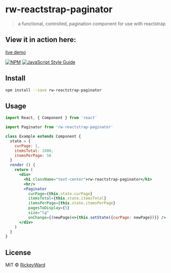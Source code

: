 # rw-reactstrap-paginator

> a functional, controlled, pagination component for use with reactstrap

## View it in action here:
[live demo](https://RickeyWard.github.io/rw-reactstrap-paginator)

[![NPM](https://img.shields.io/npm/v/rw-reactstrap-paginator.svg)](https://www.npmjs.com/package/rw-reactstrap-paginator) [![JavaScript Style Guide](https://img.shields.io/badge/code_style-standard-brightgreen.svg)](https://standardjs.com)

## Install

```bash
npm install --save rw-reactstrap-paginator
```

## Usage

```jsx
import React, { Component } from 'react'

import Paginator from 'rw-reactstrap-paginator'

class Example extends Component {
  state = {
    curPage: 1,
    itemsTotal: 1000,
    itemsPerPage: 50
  }
  render () {
    return (
      <div>
        <h1 className="text-center">rw-reactstrap-paginator</h1>
        <hr/>
        <Paginator
          curPage={this.state.curPage}
          itemsTotal={this.state.itemsTotal}
          itemsPerPage={this.state.itemsPerPage}
          pagesToDisplay={5}
          size="lg"
          onChange={(newPage)=>{this.setState({curPage: newPage})}} />
      </div>
    )
  }
}
```

## License

MIT © [RickeyWard](https://github.com/RickeyWard)

